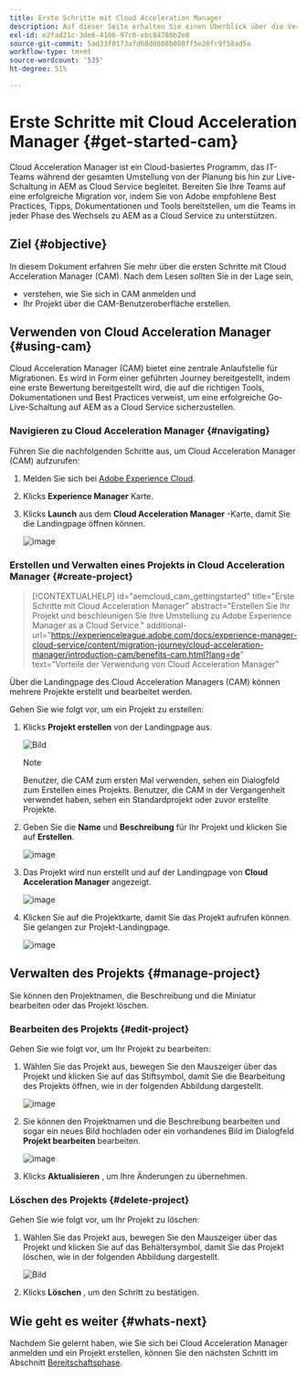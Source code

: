 ```yaml
---
title: Erste Schritte mit Cloud Acceleration Manager
description: Auf dieser Seite erhalten Sie einen Überblick über die Verwendung und die ersten Schritte mit Cloud Acceleration Manager.
exl-id: e2fad21c-3de6-4186-97c6-ebc84780b2e8
source-git-commit: 5ad33f0173afd68d8868b088ff5e20fc9f58ad5a
workflow-type: tm+mt
source-wordcount: '535'
ht-degree: 51%

---
```


# Erste Schritte mit Cloud Acceleration Manager {#get-started-cam}

Cloud Acceleration Manager ist ein Cloud-basiertes Programm, das IT-Teams während der gesamten Umstellung von der Planung bis hin zur Live-Schaltung in AEM as Cloud Service begleitet. Bereiten Sie Ihre Teams auf eine erfolgreiche Migration vor, indem Sie von Adobe empfohlene Best Practices, Tipps, Dokumentationen und Tools bereitstellen, um die Teams in jeder Phase des Wechsels zu AEM as a Cloud Service zu unterstützen.

## Ziel {#objective}

In diesem Dokument erfahren Sie mehr über die ersten Schritte mit Cloud Acceleration Manager (CAM). Nach dem Lesen sollten Sie in der Lage sein,

* verstehen, wie Sie sich in CAM anmelden und
* Ihr Projekt über die CAM-Benutzeroberfläche erstellen.

## Verwenden von Cloud Acceleration Manager {#using-cam}

Cloud Acceleration Manager (CAM) bietet eine zentrale Anlaufstelle für Migrationen. Es wird in Form einer geführten Journey bereitgestellt, indem eine erste Bewertung bereitgestellt wird, die auf die richtigen Tools, Dokumentationen und Best Practices verweist, um eine erfolgreiche Go-Live-Schaltung auf AEM as a Cloud Service sicherzustellen.

### Navigieren zu Cloud Acceleration Manager {#navigating}

Führen Sie die nachfolgenden Schritte aus, um Cloud Acceleration Manager (CAM) aufzurufen:

1. Melden Sie sich bei [Adobe Experience Cloud](https://experience.adobe.com).

1. Klicks **Experience Manager** Karte.

1. Klicks **Launch** aus dem **Cloud Acceleration Manager** -Karte, damit Sie die Landingpage öffnen können.

   ![image](/help/journey-migration/cloud-acceleration-manager/assets/cam-1.png)

### Erstellen und Verwalten eines Projekts in Cloud Acceleration Manager {#create-project}

>[!CONTEXTUALHELP]
>id="aemcloud_cam_gettingstarted"
>title="Erste Schritte mit Cloud Acceleration Manager"
>abstract="Erstellen Sie Ihr Projekt und beschleunigen Sie Ihre Umstellung zu Adobe Experience Manager as a Cloud Service."
>additional-url="https://experienceleague.adobe.com/docs/experience-manager-cloud-service/content/migration-journey/cloud-acceleration-manager/introduction-cam/benefits-cam.html?lang=de" text="Vorteile der Verwendung von Cloud Acceleration Manager"

Über die Landingpage des Cloud Acceleration Managers (CAM) können mehrere Projekte erstellt und bearbeitet werden.

Gehen Sie wie folgt vor, um ein Projekt zu erstellen:

1. Klicks **Projekt erstellen** von der Landingpage aus.

   ![Bild](/help/journey-migration/cloud-acceleration-manager/assets/cam-2.png)

   >[!NOTE]
   >Benutzer, die CAM zum ersten Mal verwenden, sehen ein Dialogfeld zum Erstellen eines Projekts. Benutzer, die CAM in der Vergangenheit verwendet haben, sehen ein Standardprojekt oder zuvor erstellte Projekte.

1. Geben Sie die **Name** und **Beschreibung** für Ihr Projekt und klicken Sie auf **Erstellen**.

   ![image](/help/journey-migration/cloud-acceleration-manager/assets/cam-3.png)

1. Das Projekt wird nun erstellt und auf der Landingpage von **Cloud Acceleration Manager** angezeigt.

   ![image](/help/journey-migration/cloud-acceleration-manager/assets/cam-landing.png)

1. Klicken Sie auf die Projektkarte, damit Sie das Projekt aufrufen können. Sie gelangen zur Projekt-Landingpage.

   ![image](/help/journey-migration/cloud-acceleration-manager/assets/cam-5.png)

## Verwalten des Projekts {#manage-project}

Sie können den Projektnamen, die Beschreibung und die Miniatur bearbeiten oder das Projekt löschen.

### Bearbeiten des Projekts {#edit-project}

Gehen Sie wie folgt vor, um Ihr Projekt zu bearbeiten:

1. Wählen Sie das Projekt aus, bewegen Sie den Mauszeiger über das Projekt und klicken Sie auf das Stiftsymbol, damit Sie die Bearbeitung des Projekts öffnen, wie in der folgenden Abbildung dargestellt.

   ![image](/help/journey-migration/cloud-acceleration-manager/assets/cam-4.png)

1. Sie können den Projektnamen und die Beschreibung bearbeiten und sogar ein neues Bild hochladen oder ein vorhandenes Bild im Dialogfeld **Projekt bearbeiten** bearbeiten.

   ![image](/help/journey-migration/cloud-acceleration-manager/assets/cam-edit.png)

1. Klicks **Aktualisieren** , um Ihre Änderungen zu übernehmen.

### Löschen des Projekts {#delete-project}

Gehen Sie wie folgt vor, um Ihr Projekt zu löschen:

1. Wählen Sie das Projekt aus, bewegen Sie den Mauszeiger über das Projekt und klicken Sie auf das Behältersymbol, damit Sie das Projekt löschen, wie in der folgenden Abbildung dargestellt.

   ![Bild](/help/journey-migration/cloud-acceleration-manager/assets/cam-4.png)

1. Klicks **Löschen** , um den Schritt zu bestätigen.

## Wie geht es weiter {#whats-next}

Nachdem Sie gelernt haben, wie Sie sich bei Cloud Acceleration Manager anmelden und ein Projekt erstellen, können Sie den nächsten Schritt im Abschnitt [Bereitschaftsphase](https://experienceleague.adobe.com/docs/experience-manager-cloud-service/content/migration-journey/cloud-acceleration-manager/using-cam/cam-readiness-phase.html?lang=de).
